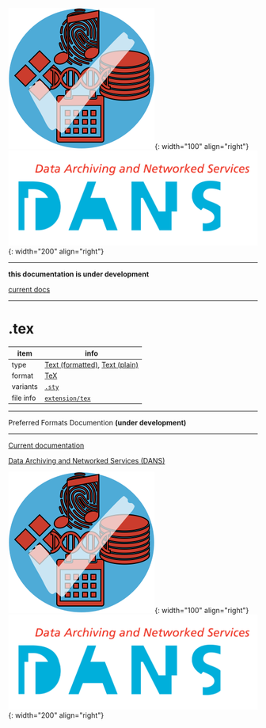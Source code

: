 ![img](../images/formats.png){: width="100" align="right"}
![img](../images/DANS.png){: width="200" align="right"}

---

**this documentation is under development**

[current docs]({{preferredFormats}})

---



# .tex

item | info
--- | ---
type | [Text (formatted)](../dataTypes/textFormatted.md), [Text (plain)](../dataTypes/textPlain.md)
format | [TeX](../fileFormats/tex.md)
variants | [`.sty`](../extensions/sty.md)
file info | [`extension/tex`]({{fileinfo}}/tex)




---

Preferred Formats Documention **(under development)**

---

[Current documentation]({{preferredFormats}})

[Data Archiving and Networked Services (DANS)]({{dans}})

![img](../images/formats.png){: width="100" align="right"}
![img](../images/DANS.png){: width="200" align="right"}
